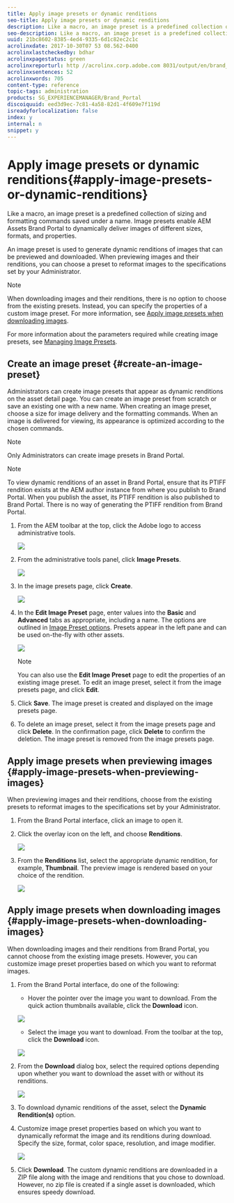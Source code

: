 ```yaml
---
title: Apply image presets or dynamic renditions
seo-title: Apply image presets or dynamic renditions
description: Like a macro, an image preset is a predefined collection of sizing and formatting commands saved under a name. Image presets enable AEM Assets Brand Portal to dynamically deliver images of different sizes, formats, and properties. 
seo-description: Like a macro, an image preset is a predefined collection of sizing and formatting commands saved under a name. Image presets enable AEM Assets Brand Portal to dynamically deliver images of different sizes, formats, and properties. 
uuid: 21bc8602-8385-4ed4-9335-6d1c82ec2c1c
acrolinxdate: 2017-10-30T07 53 08.562-0400
acrolinxlastcheckedby: bdhar
acrolinxpagestatus: green
acrolinxreporturl: http //acrolinx.corp.adobe.com 8031/output/en/brand_portal_image_presets_krs_workflow_07d7daef51a52015_561_report.xml
acrolinxsentences: 52
acrolinxwords: 705
content-type: reference
topic-tags: administration
products: SG_EXPERIENCEMANAGER/Brand_Portal
discoiquuid: eed3d9ec-7c81-4a58-82d1-4f609e7f119d
isreadyforlocalization: false
index: y
internal: n
snippet: y
---
```


# Apply image presets or dynamic renditions{#apply-image-presets-or-dynamic-renditions}

Like a macro, an image preset is a predefined collection of sizing and formatting commands saved under a name. Image presets enable AEM Assets Brand Portal to dynamically deliver images of different sizes, formats, and properties. 

An image preset is used to generate dynamic renditions of images that can be previewed and downloaded. When previewing images and their renditions, you can choose a preset to reformat images to the specifications set by your Administrator.

>[!NOTE]
>
>When downloading images and their renditions, there is no option to choose from the existing presets. Instead, you can specify the properties of a custom image preset. For more information, see [Apply image presets when downloading images](/brand-portal-image-presets.md#main-pars_text_1403412644).

For more information about the parameters required while creating image presets, see [Managing Image Presets](https://docs.adobe.com/docs/en/aem/6-0/administer/integration/dynamic-media/image-presets.html).

## Create an image preset {#create-an-image-preset}

Administrators can create image presets that appear as dynamic renditions on the asset detail page. You can create an image preset from scratch or save an existing one with a new name. When creating an image preset, choose a size for image delivery and the formatting commands. When an image is delivered for viewing, its appearance is optimized according to the chosen commands.

>[!NOTE]
>
>Only Administrators can create image presets in Brand Portal.

>[!NOTE]
>
>To view dynamic renditions of an asset in Brand Portal, ensure that its PTIFF rendition exists at the AEM author instance from where you publish to Brand Portal. When you publish the asset, its PTIFF rendition is also published to Brand Portal. There is no way of generating the PTIFF rendition from Brand Portal.

1. From the AEM toolbar at the top, click the Adobe logo to access administrative tools.

   ![](assets/aemlogo.PNG)

1. From the administrative tools panel, click **Image Presets**. 

   ![](assets/Admin-tools-panel-5.png)

1. In the image presets page, click **Create**.

   ![](assets/image_preset_homepage.png)

1. In the **Edit Image Preset** page, enter values into the **Basic** and **Advanced** tabs as appropriate, including a name. The options are outlined in [Image Preset options](https://docs.adobe.com/docs/en/aem/6-0/administer/integration/dynamic-media/image-presets.html#Image%20preset%20options). Presets appear in the left pane and can be used on-the-fly with other assets.

   ![](assets/image_preset_create.png)

   >[!NOTE]
   >
   >You can also use the **Edit Image Preset** page to edit the properties of an existing image preset. To edit an image preset, select it from the image presets page, and click **Edit**.

1. Click **Save**. The image preset is created and displayed on the image presets page.
1. To delete an image preset, select it from the image presets page and click **Delete**. In the confirmation page, click **Delete** to confirm the deletion. The image preset is removed from the image presets page.

## Apply image presets when previewing images  {#apply-image-presets-when-previewing-images}

When previewing images and their renditions, choose from the existing presets to reformat images to the specifications set by your Administrator.

1. From the Brand Portal interface, click an image to open it.
1. Click the overlay icon on the left, and choose **Renditions**.

   ![](assets/image-preset-previewrenditions.png)

1. From the **Renditions** list, select the appropriate dynamic rendition, for example, **Thumbnail**. The preview image is rendered based on your choice of the rendition.

   ![](assets/image-preset-previewrenditionthumbnail.png)

## Apply image presets when downloading images {#apply-image-presets-when-downloading-images}

When downloading images and their renditions from Brand Portal, you cannot choose from the existing image presets. However, you can customize image preset properties based on which you want to reformat images.

1. From the Brand Portal interface, do one of the following:

    * Hover the pointer over the image you want to download. From the quick action thumbnails available, click the **Download** icon.

   ![](assets/DownloadSingleAsset.png)

    * Select the image you want to download. From the toolbar at the top, click the **Download** icon.

   ![](assets/DownloadAssets.png)

1. From the **Download** dialog box, select the required options depending upon whether you want to download the asset with or without its renditions.

   ![](assets/Donload-Assets-Dialog-1.png)

1. To download dynamic renditions of the asset, select the **Dynamic Rendition(s)** option.
1. Customize image preset properties based on which you want to dynamically reformat the image and its renditions during download. Specify the size, format, color space, resolution, and image modifier. 

   ![](assets/DynamicRenditions.png)

1. Click **Download**. The custom dynamic renditions are downloaded in a ZIP file along with the image and renditions that you chose to download. However, no zip file is created if a single asset is downloaded, which ensures speedy download.

